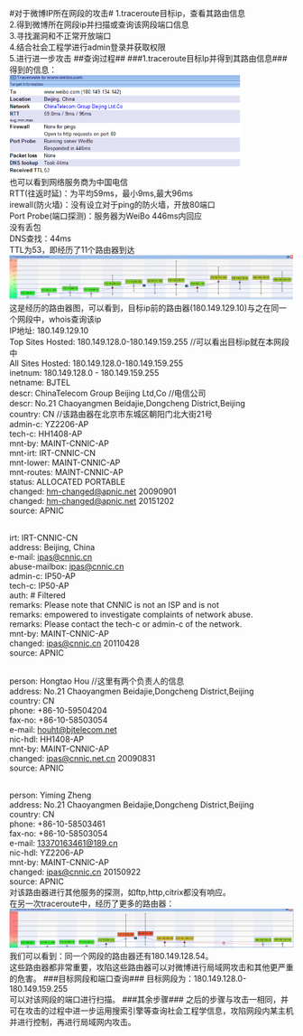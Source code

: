 #对于微博IP所在网段的攻击#
1.traceroute目标ip，查看其路由信息
</br>2.得到微博所在网段ip并扫描或查询该网段端口信息
</br>3.寻找漏洞和不正常开放端口
</br>4.结合社会工程学进行admin登录并获取权限
</br>5.进行进一步攻击
##查询过程##
###1.traceroute目标Ip并得到其路由信息###
得到的信息：
</br>![](https://github.com/mysomeonelikeyou/picture/blob/master/%E5%9B%BE%E7%89%8714.png)
</br>也可以看到网络服务商为中国电信
</br>RTT(往返时延)：为平均59ms，最小9ms,最大96ms
</br>irewall(防火墙)：没有设立对于ping的防火墙，开放80端口
</br>Port Probe(端口探测)：服务器为WeiBo 446ms内回应
</br>没有丢包 
</br>DNS查找：44ms
</br>TTL为53，即经历了11个路由器到达
</br>![](https://github.com/mysomeonelikeyou/picture/blob/master/%E5%9B%BE%E7%89%8716.png)
</br>这是经历的路由器图，可以看到，目标ip前的路由器(180.149.129.10)与之在同一个网段中，whois查询该ip 
</br>IP地址: 180.149.129.10
</br>Top Sites Hosted: 180.149.128.0-180.149.159.255 //可以看出目标ip就在本网段中
</br>All Sites Hosted: 180.149.128.0-180.149.159.255
</br>inetnum:        180.149.128.0 - 180.149.159.255
</br>netname:        BJTEL
</br>descr:          ChinaTelecom Group Beijing Ltd,Co   //电信公司
</br>descr:          No.21 Chaoyangmen Beidajie,Dongcheng District,Beijing
</br>country:        CN		//该路由器在北京市东城区朝阳门北大街21号
</br>admin-c:        YZ2206-AP
</br>tech-c:         HH1408-AP
</br>mnt-by:         MAINT-CNNIC-AP
</br>mnt-irt:        IRT-CNNIC-CN
</br>mnt-lower:      MAINT-CNNIC-AP
</br>mnt-routes:     MAINT-CNNIC-AP
</br>status:         ALLOCATED PORTABLE
</br>changed:        hm-changed@apnic.net 20090901
</br>changed:        hm-changed@apnic.net 20151202
</br>source:         APNIC

</br>irt:            IRT-CNNIC-CN
</br>address:        Beijing, China
</br>e-mail:         ipas@cnnic.cn
</br>abuse-mailbox:  ipas@cnnic.cn
</br>admin-c:        IP50-AP
</br>tech-c:         IP50-AP
</br>auth:           # Filtered
</br>remarks:        Please note that CNNIC is not an ISP and is not
</br>remarks:        empowered to investigate complaints of network abuse.
</br>remarks:        Please contact the tech-c or admin-c of the network.
</br>mnt-by:         MAINT-CNNIC-AP
</br>changed:        ipas@cnnic.cn 20110428
</br>source:         APNIC

</br>person:         Hongtao Hou    //这里有两个负责人的信息
</br>address:        No.21 Chaoyangmen Beidajie,Dongcheng District,Beijing
</br>country:        CN
</br>phone:          +86-10-59504204
</br>fax-no:         +86-10-58503054
</br>e-mail:         houht@bjtelecom.net
</br>nic-hdl:        HH1408-AP
</br>mnt-by:         MAINT-CNNIC-AP
</br>changed:        ipas@cnnic.net.cn 20090831
</br>source:         APNIC

</br>person:         Yiming Zheng
</br>address:        No.21 Chaoyangmen Beidajie,Dongcheng District,Beijing
</br>country:        CN
</br>phone:          +86-10-58503461
</br>fax-no:         +86-10-58503054
</br>e-mail:         13370163461@189.cn
</br>nic-hdl:        YZ2206-AP
</br>mnt-by:         MAINT-CNNIC-AP
</br>changed:        ipas@cnnic.cn 20150922
</br>source:         APNIC
</br>对该路由器进行其他服务的探测，如ftp,http,citrix都没有响应。
</br>在另一次traceroute中，经历了更多的路由器：
</br>![](https://github.com/mysomeonelikeyou/picture/blob/master/%E5%9B%BE%E7%89%8715.png)
</br>我们可以看到：同一个网段的路由器还有180.149.128.54。
</br>这些路由器都非常重要，攻陷这些路由器可以对微博进行局域网攻击和其他更严重的危害。
###目标网段和端口查询###
目标网段为：180.149.128.0-180.149.159.255
</br>可以对该网段的端口进行扫描。
###其余步骤###
之后的步骤与攻击一相同，并可在攻击的过程中进一步运用搜索引擎等查询社会工程学信息，攻陷网段内某主机并进行控制，再进行局域网内攻击。
